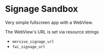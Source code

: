 # Signage Sandbox
Very simple fullscreen app with a WebView.

The WebView's URL is set via resource strings
* `mersive_signage_url`
* `fwi_signage_url`
